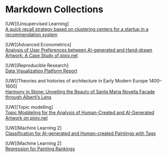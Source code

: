 # Markdown Collections

[UW][Unsupervised Learning]<br>[A quick recall strategy based on clustering centers for a startup in a recommendation system](unsupervised/USL_final_paper.md)

[UW][Advanced Econometrics]<br>[Analysis of User Preferences between AI-generated and Hand-drawn Artwork: A Case Study of pixiv.net](ae_final_paper/ae_final_paper.html)

[UW][Reproducible Research]<br>[Data Visualization Platform Report](RR_Report/RR_Report.html)

[UW][Theories and histories of architecture in Early Modern Europe 1400–1600]<br>[Harmony in Stone: Unveiling the Beauty of Santa Maria Novella Facade through Alberti’s Lens](europe_architecture/EuropeArchitecture.html)

[UW][Topic modelling]<br>[Topic Moddeling for the Analysis of Human-Created and AI-Generated Artwork on pixiv.net](https://colab.research.google.com/drive/1MqO3wFpDZzKUimeR-I0vdXpiprtZNJBL#scrollTo=2dUls8sMp8-E)

[UW][Machine Learning 2]<br>[Classification for AI-generated and Human-created Paintings with Tags](https://colab.research.google.com/drive/1Exy3tABi1AInaP0KSaooSZVwP90nj5Qj)

[UW][Machine Learning 2]<br>[Regression for Painting Rankings](https://colab.research.google.com/drive/1a3vdKyuwCqQeZ_voaMS_s4dgEBfTlV6a)

